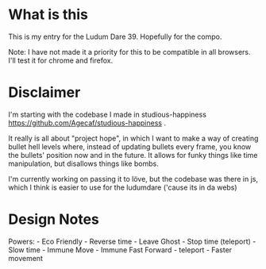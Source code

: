 # What is this

This is my entry for the Ludum Dare 39. Hopefully for the compo.

Note: I have not made it a priority for this to be compatible in all browsers.
I'll test it for chrome and firefox.

# Disclaimer

I'm starting with the codebase I made in studious-happiness
https://github.com/Agecaf/studious-happiness .

It really is all about "project hope", in which I want to make a way of
creating bullet hell levels where, instead of updating bullets every frame,
you know the bullets' position now and in the future. It allows for funky
things like time manipulation, but disallows things like bombs.

I'm currently working on passing it to löve, but the codebase was there in js,
which I think is easier to use for the ludumdare ('cause its in da webs)

# Design Notes

Powers:
    - Eco Friendly
    - Reverse time
    - Leave Ghost
    - Stop time (teleport)
    - Slow time
    - Immune Move
    - Immune Fast Forward
    - teleport
    - Faster movement
